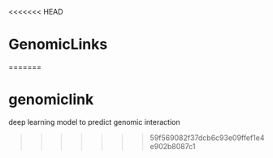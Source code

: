 <<<<<<< HEAD
# GenomicLinks
=======
# genomiclink
deep learning model to predict genomic interaction
>>>>>>> 59f569082f37dcb6c93e09ffef1e4e902b8087c1
